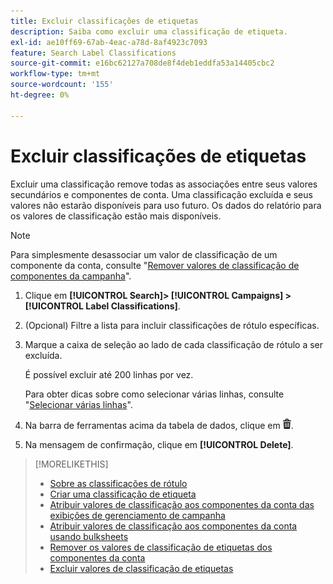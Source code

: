 ```yaml
---
title: Excluir classificações de etiquetas
description: Saiba como excluir uma classificação de etiqueta.
exl-id: ae10ff69-67ab-4eac-a78d-8af4923c7093
feature: Search Label Classifications
source-git-commit: e16bc62127a708de8f4deb1eddfa53a14405cbc2
workflow-type: tm+mt
source-wordcount: '155'
ht-degree: 0%

---
```


# Excluir classificações de etiquetas

Excluir uma classificação remove todas as associações entre seus valores secundários e componentes de conta. Uma classificação excluída e seus valores não estarão disponíveis para uso futuro. Os dados do relatório para os valores de classificação estão mais disponíveis.

>[!NOTE]
>
>Para simplesmente desassociar um valor de classificação de um componente da conta, consulte &quot;[Remover valores de classificação de componentes da campanha](classification-values-remove.md)&quot;.

1. Clique em **[!UICONTROL Search]> [!UICONTROL Campaigns] >[!UICONTROL Label Classifications]**.

1. (Opcional) Filtre a lista para incluir classificações de rótulo específicas.

1. Marque a caixa de seleção ao lado de cada classificação de rótulo a ser excluída.

   É possível excluir até 200 linhas por vez.

   Para obter dicas sobre como selecionar várias linhas, consulte &quot;[Selecionar várias linhas](/help/search-social-commerce/common-tasks/navigation-editing-selection/multiple-rows-select.md)&quot;.

1. Na barra de ferramentas acima da tabela de dados, clique em ![Excluir](/help/search-social-commerce/assets/delete.png "Excluir").

1. Na mensagem de confirmação, clique em **[!UICONTROL Delete]**.

>[!MORELIKETHIS]
>
>* [Sobre as classificações de rótulo](classification-about.md)
>* [Criar uma classificação de etiqueta](classification-create.md)
>* [Atribuir valores de classificação aos componentes da conta das exibições de gerenciamento de campanha](classification-values-assign-campaign-management.md)
>* [Atribuir valores de classificação aos componentes da conta usando bulksheets](classification-values-assign-bulksheets.md)
>* [Remover os valores de classificação de etiquetas dos componentes da conta](classification-values-remove.md)
>* [Excluir valores de classificação de etiquetas](classification-values-delete.md)
